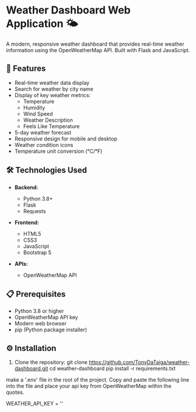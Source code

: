 # Weather Dashboard Web Application 🌤️

A modern, responsive weather dashboard that provides real-time weather information using the OpenWeatherMap API. Built with Flask and JavaScript.

## 🌟 Features

- Real-time weather data display
- Search for weather by city name
- Display of key weather metrics:
  - Temperature
  - Humidity
  - Wind Speed
  - Weather Description
  - Feels Like Temperature
- 5-day weather forecast
- Responsive design for mobile and desktop
- Weather condition icons
- Temperature unit conversion (°C/°F)
## 🛠️ Technologies Used

- **Backend:**
  - Python 3.8+
  - Flask
  - Requests

- **Frontend:**
  - HTML5
  - CSS3
  - JavaScript
  - Bootstrap 5
  
- **APIs:**
  - OpenWeatherMap API

## 📋 Prerequisites

- Python 3.8 or higher
- OpenWeatherMap API key
- Modern web browser
- pip (Python package installer)
## ⚙️ Installation

1. Clone the repository:
git clone https://github.com/TonyDaTaiga/weather-dashboard.git
cd weather-dashboard
pip install -r requirements.txt

make a '.env' file in the root of the project.
Copy and paste the following line into the file and place your api key from OpenWeatherMap within the quotes.

WEATHER_API_KEY = ''

